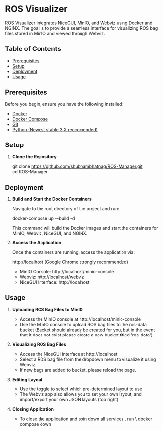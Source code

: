 

# ROS Visualizer

ROS Visualizer integrates NiceGUI, MinIO, and Webviz using Docker and NGINX. The goal is to provide a seamless interface for visualizing ROS bag files stored in MinIO and viewed through Webviz.

## Table of Contents

- [Prerequisites](#prerequisites)
- [Setup](#setup)
- [Deployment](#deployment)
- [Usage](#usage)

## Prerequisites

Before you begin, ensure you have the following installed:

- [Docker](https://www.docker.com/)
- [Docker Compose](https://docs.docker.com/compose/)
- [Git](https://git-scm.com/)
- [Python (Newest stable 3.X reccomended) ](https://www.python.org/downloads/)

## Setup

1. **Clone the Repository**

  
   git clone https://github.com/shubhambhatnag/ROS-Manager.git \
   cd ROS-Manager

## Deployment

1. **Build and Start the Docker Containers**

   Navigate to the root directory of the project and run:

   


   docker-compose up --build -d



   This command will build the Docker images and start the containers for MinIO, Webviz, NiceGUI, and NGINX.

2. **Access the Application**

   Once the containers are running, access the application via:

   

    http://localhost (Google Chrome strongly recommended)



   - MinIO Console: http://localhost/minio-console
   - Webviz: http://localhost/webviz
   - NiceGUI Interface: http://localhost

## Usage

1. **Uploading ROS Bag Files to MinIO**

   - Access the MinIO console at http://localhost/minio-console
   - Use the MinIO console to upload ROS bag files to the ros-data bucket (Bucket should already be created for you, but in the event that it does not exist please create a new bucket titled 'ros-data').

2. **Visualizing ROS Bag Files**

   - Access the NiceGUI interface at http://localhost
   - Select a ROS bag file from the dropdown menu to visualize it using Webviz.
   - If new bags are added to bucket, please reload the page.

3. **Editing Layout**

   - Use the toggle to select which pre-determined layout to use
   - The Webviz app also allows you to set your own layout, and import/export your own JSON layouts (top right)

4. **Closing Application**

   - To close the application and spin down all services , run \ docker compose down






